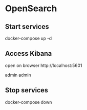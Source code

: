 # OpenSearch


## Start services

docker-compose up -d


## Access Kibana

open on browser 
http://localhost:5601

admin
admin

## Stop services

docker-compose down 


